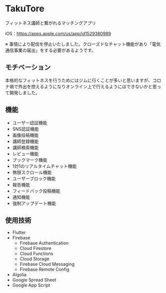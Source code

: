 # TakuTore
フィットネス講師と繋がれるマッチングアプリ

iOS：https://apps.apple.com/us/app/id1529380989

※ 事情により配信を停止いたしました。クローズドなチャット機能があり「電気通信事業の届出」をする必要があるようです。

## モチベーション
本格的なフィットネスを行うためにはジムに行くことが多いと思いますが、コロナ禍で外出を控えるようになりオンライン上で行えるようにはできないかと思って開発しました。

## 機能
- ユーザー認証機能
- SNS認証機能
- 画像投稿機能
- 講師登録機能
- 講師検索機能
- レビュー機能
- ブックマーク機能
- 1対1のリアルタイムチャット機能
- 無限スクロール機能
- ユーザーブロック機能
- 報告機能
- フィードバック投稿機能
- 通知機能
- 強制アップデート機能

## 使用技術
- Flutter
- Firebase
  - Firebase Authentication
  - Cloud Firestore
  - Cloud Functions
  - Cloud Storage
  - Firebase Cloud Messaging
  - Firebase Remote Config
- Algolia
- Google Spread Sheet
- Google App Script
